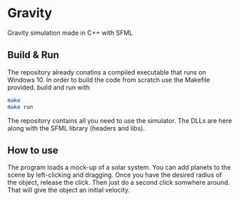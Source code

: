 # Gravity
Gravity simulation made in C++ with SFML

## Build & Run
The repository already conatins a compiled executable that runs on Windows 10.
In order to build the code from scratch use the Makefile provided. build and run with
```bash
make
make run
```

The repository contains all you need to use the simulator. The DLLs are here along with the SFML library (headers and libs).

## How to use
The program loads a mock-up of a solar system. You can add planets to the scene by left-clicking and dragging.
Once you have the desired radius of the object, release the click. Then just do a second click somwhere around.
That will give the object an initial velocity.
